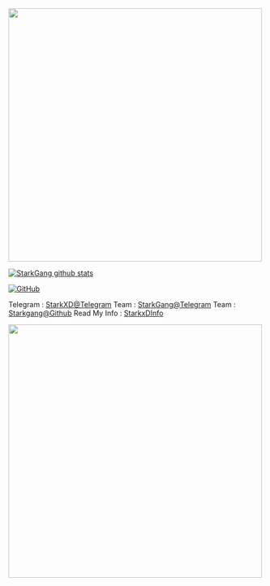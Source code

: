 <img align='centre' src='https://64.media.tumblr.com/a5fe255695dea8a5b8705d1f2009ca55/tumblr_n5hho4IUAe1r922azo1_r1_500.gif' width='500"'>

[![StarkGang github stats](https://github-readme-stats.vercel.app/api?username=StarkGang)](https://github.com/Starkgang)

[![GitHub](https://img.shields.io/badge/dynamic/json?logo=github&label=GitHub+Followers&labelColor=282c34&color=181717&query=%24.data.totalSubs&url=https%3A%2F%2Fapi.spencerwoo.com%2Fsubstats%2F%3Fsource%3Dgithub%26queryKey%3DStarkgang&longCache=true)](https://github.com/Starkgang)

Telegram : [StarkXD@Telegram](t.me/starkxD)
Team : [StarkGang@Telegram](t.me/Starkgang) 
Team : [Starkgang@Github](https://github.com/StarkGang)
Read My Info : [StarkxDInfo](t.me/StarkxDInfo)

<img align='centre' src='https://telegra.ph/file/db0b776a5934a9b9aed48.jpg' width='500"'>
